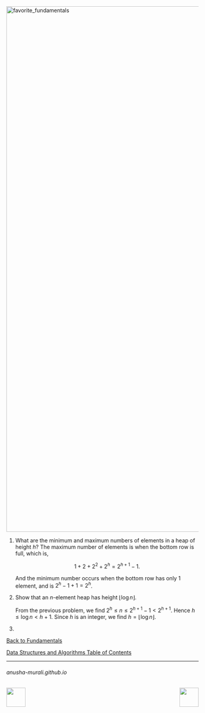 <img width="1375" alt="favorite_fundamentals" src="https://github.com/user-attachments/assets/894cbd0a-270b-4fbc-b551-cf0bc43b5697" />


1. What are the minimum and maximum numbers of elements in a heap of height $h$?
   The maximum number of elements is when the bottom row is full, which is,

   $$
1 + 2 + 2^2 + 2^h = 2^{h+1} -1.
   $$

   And the minimum number occurs when the bottom row has only 1 element, and is $2^h - 1 + 1 = 2^h$.

   
2. Show that an $n$-element heap has height $\lfloor \log n \rfloor$.

   From the previous problem, we find $2^h \leq n \leq 2^{h+1} - 1 < 2^{h+1}$. Hence $h \leq \log n < h + 1$. Since $h$ is an integer, we find $h = \lfloor \log n \rfloor$.
3. 

[Back to Fundamentals](./fundamentals.md)

[Data Structures and Algorithms Table of Contents](./cs124.md)

* * *
###### anusha-murali.github.io

<img src="https://github.com/anusha-murali/anusha-murali.github.io/assets/111596338/639243aa-2857-4595-a65a-7852762bb002" width="50" height="50" align="left">

[<img src="https://github.com/user-attachments/assets/989cfb30-4fb8-40f8-a812-8a054869aa32" width="50" height="50" align="right">](../index.md)

